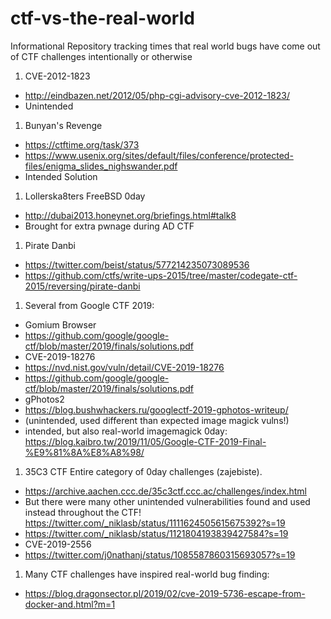 # ctf-vs-the-real-world
Informational Repository tracking times that real world bugs have come out of CTF challenges intentionally or otherwise

1. CVE-2012-1823
  - http://eindbazen.net/2012/05/php-cgi-advisory-cve-2012-1823/
  - Unintended
1. Bunyan's Revenge
  - https://ctftime.org/task/373
  - https://www.usenix.org/sites/default/files/conference/protected-files/enigma_slides_nighswander.pdf
  - Intended Solution
1. Lollerska8ters FreeBSD 0day
  - http://dubai2013.honeynet.org/briefings.html#talk8
  - Brought for extra pwnage during AD CTF
1. Pirate Danbi
  - https://twitter.com/beist/status/577214235073089536
  - https://github.com/ctfs/write-ups-2015/tree/master/codegate-ctf-2015/reversing/pirate-danbi
1. Several from Google CTF 2019:
  - Gomium Browser
  - https://github.com/google/google-ctf/blob/master/2019/finals/solutions.pdf
  - CVE-2019-18276
  - https://nvd.nist.gov/vuln/detail/CVE-2019-18276
  - https://github.com/google/google-ctf/blob/master/2019/finals/solutions.pdf
  - gPhotos2
  - https://blog.bushwhackers.ru/googlectf-2019-gphotos-writeup/
  - (unintended, used different than expected image magick vulns!)
  - intended, but also real-world imagemagick 0day: https://blog.kaibro.tw/2019/11/05/Google-CTF-2019-Final-%E9%81%8A%E8%A8%98/
1. 35C3 CTF Entire category of 0day challenges (zajebiste).
  - https://archive.aachen.ccc.de/35c3ctf.ccc.ac/challenges/index.html
  - But there were many other unintended vulnerabilities found and used instead throughout the CTF! https://twitter.com/_niklasb/status/1111624505615675392?s=19
  - https://twitter.com/_niklasb/status/1121804193839427584?s=19
  - CVE-2019-2556
  - https://twitter.com/j0nathanj/status/1085587860315693057?s=19
1. Many CTF challenges have inspired real-world bug finding:
  - https://blog.dragonsector.pl/2019/02/cve-2019-5736-escape-from-docker-and.html?m=1
  
